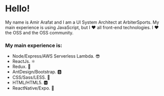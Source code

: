 # Hello!

My name is Amir Arafat and I am a UI System Architect at ArbiterSports. My main experience is using JavaScript, but I ❤️ all front-end technologies. I ❤️ the OSS and the OSS community.

### My main experience is:
- Node/Express/AWS Serverless Lambda. 😎
- ReactJs. ⚛
- Redux. 🤖
- AntDesign/Bootstrap. 🅱
- CSS/Sass/LESS. 💫
- HTML/HTML5. 🅷
- ReactNative/Expo. 📱


<!--
**amir5000/amir5000** is a ✨ _special_ ✨ repository because its `README.md` (this file) appears on your GitHub profile.

Here are some ideas to get you started:

- 🔭 I’m currently working on ...
- 🌱 I’m currently learning ...
- 👯 I’m looking to collaborate on ...
- 🤔 I’m looking for help with ...
- 💬 Ask me about ...
- 📫 How to reach me: ...
- 😄 Pronouns: ...
- ⚡ Fun fact: ...
-->

